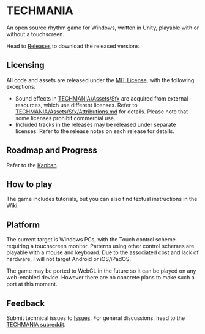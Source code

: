 # TECHMANIA
An open source rhythm game for Windows, written in Unity, playable with or without a touchscreen.

Head to [Releases](https://github.com/macmillan333/techmania/releases) to download the released versions.

## Licensing
All code and assets are released under the [MIT License](LICENSE), with the following exceptions:
* Sound effects in [TECHMANIA/Assets/Sfx](TECHMANIA/Assets/Sfx) are acquired from external resources, which use different licenses. Refer to [TECHMANIA/Assets/Sfx/Attributions.md](TECHMANIA/Assets/Sfx/Attributions.md) for details. Please note that some licenses prohibit commercial use.
* Included tracks in the releases may be released under separate licenses. Refer to the release notes on each release for details.

## Roadmap and Progress
Refer to the [Kanban](https://github.com/macmillan333/techmania/projects/1).

## How to play
The game includes tutorials, but you can also find textual instructions in the [Wiki](https://github.com/macmillan333/techmania/wiki/How-to-play).

## Platform
The current target is Windows PCs, with the Touch control scheme requiring a touchscreen monitor. Patterns using other control schemes are playable with a mouse and keyboard. Due to the associated cost and lack of hardware, I will not target Android or iOS/iPadOS.

The game may be ported to WebGL in the future so it can be played on any web-enabled device. However there are no concrete plans to make such a port at this moment.

## Feedback
Submit technical issues to [Issues](https://github.com/macmillan333/techmania/issues). For general discussions, head to the [TECHMANIA subreddit](https://www.reddit.com/r/techmania).
